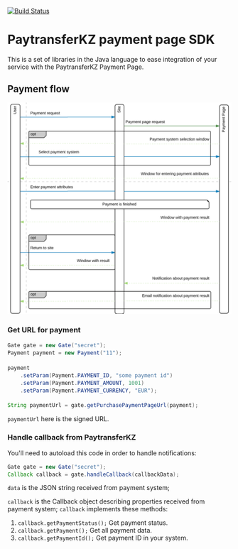[![Build Status](https://travis-ci.com/paytransferkz/paymentpage-sdk-java.svg?branch=main)](https://travis-ci.com/paytransferkz/paymentpage-sdk-java)

# PaytransferKZ payment page SDK

This is a set of libraries in the Java language to ease integration of your service
with the PaytransferKZ Payment Page.

## Payment flow

![Payment flow](flow.png)

### Get URL for payment

```java
Gate gate = new Gate("secret");
Payment payment = new Payment("11");

payment
    .setParam(Payment.PAYMENT_ID, "some payment id")
    .setParam(Payment.PAYMENT_AMOUNT, 1001)
    .setParam(Payment.PAYMENT_CURRENCY, "EUR");

String paymentUrl = gate.getPurchasePaymentPageUrl(payment);
``` 

`paymentUrl` here is the signed URL.

### Handle callback from PaytransferKZ

You'll need to autoload this code in order to handle notifications:

```java
Gate gate = new Gate("secret");
Callback callback = gate.handleCallback(callbackData);
```

`data` is the JSON string received from payment system;

`callback` is the Callback object describing properties received from payment system;
`callback` implements these methods: 
1. `callback.getPaymentStatus();`
    Get payment status.
2. `callback.getPayment();`
    Get all payment data.
3. `callback.getPaymentId();`
    Get payment ID in your system.
